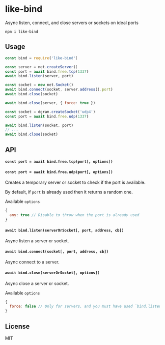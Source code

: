 # like-bind

Async listen, connect, and close servers or sockets on ideal ports

```
npm i like-bind
```

## Usage

```js
const bind = require('like-bind')

const server = net.createServer()
const port = await bind.free.tcp(1337)
await bind.listen(server, port)

const socket = new net.Socket()
await bind.connect(socket, server.address().port)
await bind.close(socket)

await bind.close(server, { force: true })
```

```js
const socket = dgram.createSocket('udp4')
const port = await bind.free.udp(1337)

await bind.listen(socket, port)
// ...
await bind.close(socket)
```

## API

#### `const port = await bind.free.tcp(port[, options])`
#### `const port = await bind.free.udp(port[, options])`

Creates a temporary server or socket to check if the port is available.

By default, if `port` is already used then it returns a random one.

Available `options`

```js
{
  any: true // Disable to throw when the port is already used
}
```

#### `await bind.listen(serverOrSocket[, port, address, cb])`

Async listen a server or socket.

#### `await bind.connect(socket[, port, address, cb])`

Async connect to a server.

#### `await bind.close(serverOrSocket[, options])`

Async close a server or socket.

Available `options`

```js
{
  force: false // Only for servers, and you must have used `bind.listen(..)`
}
```

## License

MIT
